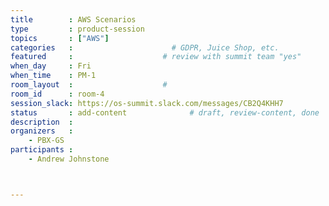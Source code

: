 ```yaml
---
title        : AWS Scenarios
type         : product-session
topics       : ["AWS"]
categories   :                      # GDPR, Juice Shop, etc.
featured     :                    # review with summit team "yes"
when_day     : Fri
when_time    : PM-1
room_layout  :                    #
room_id      : room-4
session_slack: https://os-summit.slack.com/messages/CB2Q4KHH7
status       : add-content              # draft, review-content, done
description  :
organizers   :
    - PBX-GS
participants :
    - Andrew Johnstone



---
```


<!-- (add more details about DevSecOps Maturity Model here)

## WHY

(...)

## What

(...)

## Outcomes

(...)

## References

(...) -->
